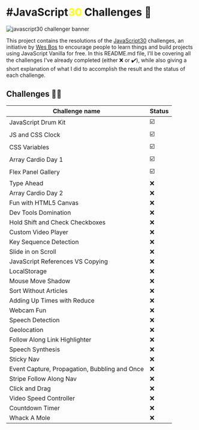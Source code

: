 # #JavaScript<span style="color:yellow">30</span> Challenges 🥇

![javascript30 challenger banner](https://github.com/synkodev/javascript30-challenges/assets/69865585/fa46ab60-a4b7-4a2d-bf1c-1c1529ca611b)

This project contains the resolutions of the [JavaScript30](https://javascript30.com/) challenges, an initiative by [Wes Bos](https://twitter.com/intent/follow?original_referer=https%3A%2F%2Fjavascript30.com%2F&ref_src=twsrc%5Etfw%7Ctwcamp%5Ebuttonembed%7Ctwterm%5Efollow%7Ctwgr%5Ewesbos&region=follow_link&screen_name=wesbos) to encourage people to learn things and build projects using JavaScript Vanilla for free.
In this README.md file, I'll be covering all the challenges I've already completed (either ❌ or ✔️), while also giving a short explanation of what I did to accomplish the result and the status of each challenge. 

## Challenges 👨‍💻
| Challenge name | Status |
| --- | ---|
| JavaScript Drum Kit |  ☑️  |
| JS and CSS Clock | ☑️  |
| CSS Variables | ☑️  |
| Array Cardio Day 1 |  ☑️  |
| Flex Panel Gallery |  ☑️  |
| Type Ahead |  ❌  |
| Array Cardio Day 2 |  ❌  |
| Fun with HTML5 Canvas |  ❌  |
| Dev Tools Domination |  ❌  |
| Hold Shift and Check Checkboxes |  ❌  |
| Custom Video Player |  ❌  |
| Key Sequence Detection |  ❌  |
| Slide in on Scroll |  ❌  |
| JavaScript References VS Copying |  ❌  |
| LocalStorage |  ❌  |
| Mouse Move Shadow |  ❌  |
| Sort Without Articles |  ❌  |
| Adding Up Times with Reduce |  ❌  |
| Webcam Fun |  ❌  |
| Speech Detection |  ❌  |
| Geolocation |  ❌  |
| Follow Along Link Highlighter |  ❌  |
| Speech Synthesis |  ❌  |
| Sticky Nav |  ❌  |
| Event Capture, Propagation, Bubbling and Once |  ❌  |
| Stripe Follow Along Nav |  ❌  |
| Click and Drag |  ❌  |
| Video Speed Controller |  ❌  |
| Countdown Timer |  ❌  |
| Whack A Mole |  ❌  |


